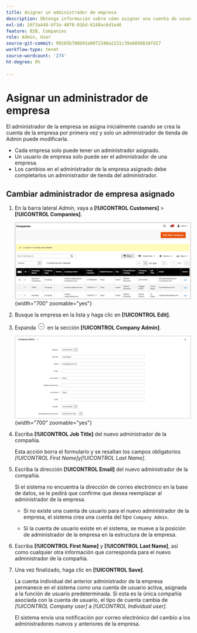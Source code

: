 ```yaml
---
title: Asignar un administrador de empresa
description: Obtenga información sobre cómo asignar una cuenta de usuario de empresa como administrador de empresa designado para la cuenta de empresa.
exl-id: 26f3a449-6f3a-4078-816d-6248ac6d1e46
feature: B2B, Companies
role: Admin, User
source-git-commit: 99285b700b91e0072340a2231c39a8050818fd17
workflow-type: tm+mt
source-wordcount: '274'
ht-degree: 0%

---
```


# Asignar un administrador de empresa

El administrador de la empresa se asigna inicialmente cuando se crea la cuenta de la empresa por primera vez y solo un administrador de tienda de Admin puede modificarla.

- Cada empresa solo puede tener un administrador asignado.
- Un usuario de empresa solo puede ser el administrador de una empresa.
- Los cambios en el administrador de la empresa asignado debe completarlos un administrador de tienda del administrador.

## Cambiar administrador de empresa asignado

1. En la barra lateral _Admin_, vaya a **[!UICONTROL Customers]** > **[!UICONTROL Companies]**.

   ![Compañías](./assets/companies-grid.png){width="700" zoomable="yes"}

1. Busque la empresa en la lista y haga clic en **[!UICONTROL Edit]**.

1. Expanda ![Selector de expansión](../assets/icon-display-expand.png) en la sección **[!UICONTROL Company Admin]**.

   ![Administrador de la empresa](./assets/company-create-company-admin.png){width="700" zoomable="yes"}

1. Escriba **[!UICONTROL Job Title]** del nuevo administrador de la compañía.

   Esta acción borra el formulario y se resaltan los campos obligatorios _[!UICONTROL First Name]_y_[!UICONTROL Last Name]_.

1. Escriba la dirección **[!UICONTROL Email]** del nuevo administrador de la compañía.

   Si el sistema no encuentra la dirección de correo electrónico en la base de datos, se le pedirá que confirme que desea reemplazar al administrador de la empresa.

   - Si no existe una cuenta de usuario para el nuevo administrador de la empresa, el sistema crea una cuenta del tipo `Company Admin`.

   - Si la cuenta de usuario existe en el sistema, se mueve a la posición de administrador de la empresa en la estructura de la empresa.

1. Escriba **[!UICONTROL First Name]** y **[!UICONTROL Last Name]**, así como cualquier otra información que corresponda para el nuevo administrador de la compañía.

1. Una vez finalizado, haga clic en **[!UICONTROL Save]**.

   La cuenta individual del anterior administrador de la empresa permanece en el sistema como una cuenta de usuario activa, asignada a la función de usuario predeterminada. Si esta es la única compañía asociada con la cuenta de usuario, el tipo de cuenta cambia de *[!UICONTROL Company user]* a *[!UICONTROL Individual user]*.

   El sistema envía una notificación por correo electrónico del cambio a los administradores nuevos y anteriores de la empresa.

